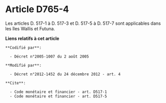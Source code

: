 # Article D765-4

Les articles D. 517-1 à D. 517-3 et D. 517-5 à D. 517-7 sont applicables dans les îles Wallis et Futuna.

**Liens relatifs à cet article**

	**Codifié par**:

	  - Décret n°2005-1007 du 2 août 2005

	**Modifié par**:

	  - Décret n°2012-1452 du 24 décembre 2012 - art. 4

	**Cite**:

	  - Code monétaire et financier - art. D517-1
	  - Code monétaire et financier - art. D517-5
